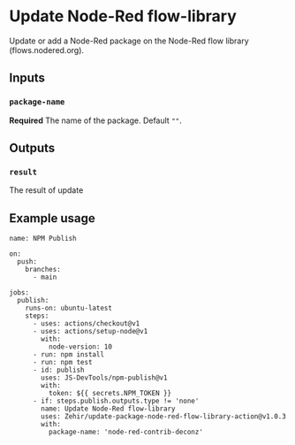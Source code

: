 # Update Node-Red flow-library

Update or add a Node-Red package on the Node-Red flow library (flows.nodered.org).

## Inputs

### `package-name`

**Required** The name of the package. Default `""`.

## Outputs

### `result`

The result of update

## Example usage

```
name: NPM Publish

on:
  push:
    branches:
      - main

jobs:
  publish:
    runs-on: ubuntu-latest
    steps:
      - uses: actions/checkout@v1
      - uses: actions/setup-node@v1
        with:
          node-version: 10
      - run: npm install
      - run: npm test
      - id: publish
        uses: JS-DevTools/npm-publish@v1
        with:
          token: ${{ secrets.NPM_TOKEN }}
      - if: steps.publish.outputs.type != 'none'
        name: Update Node-Red flow-library
        uses: Zehir/update-package-node-red-flow-library-action@v1.0.3
        with:
          package-name: 'node-red-contrib-deconz'

```
